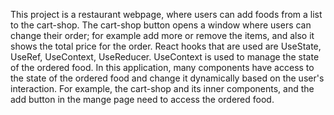 This project is a restaurant webpage, where users can add foods from a list to the cart-shop.
The cart-shop button opens a window where users can change their order; for example add more or remove the items, and also it shows the total price for the order.
React hooks that are used are UseState, UseRef, UseContext, UseReducer. UseContext is used to manage the state of the ordered food. In this application,
many components have access to the state of the ordered food and change it dynamically based on the user's interaction. For example, the cart-shop and its inner components,
and the add button in the mange page need to access the ordered food. 
